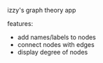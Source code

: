 izzy's graph theory app

features:

- add names/labels to nodes
- connect nodes with edges
- display degree of nodes
